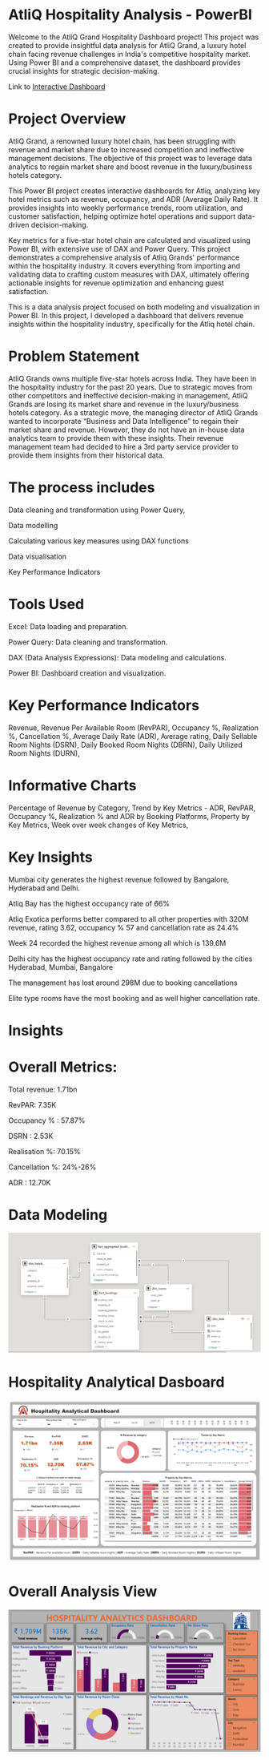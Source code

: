 # AtliQ Hospitality Analysis - PowerBI

Welcome to the AtliQ Grand Hospitality Dashboard project! This project was created to provide insightful data analysis for AtliQ Grand, a luxury hotel chain facing revenue challenges in India's competitive hospitality market. Using Power BI and a comprehensive dataset, the dashboard provides crucial insights for strategic decision-making.

Link to [Interactive Dashboard](https://app.powerbi.com/links/4MPFq__9Ag?ctid=b92b2e4c-dc91-47e9-bc84-f5f977755abb&pbi_source=linkShare)

# Project Overview
AtliQ Grand, a renowned luxury hotel chain, has been struggling with revenue and market share due to increased competition and ineffective management decisions. The objective of this project was to leverage data analytics to regain market share and boost revenue in the luxury/business hotels category.

This Power BI project creates interactive dashboards for Atliq, analyzing key hotel metrics such as revenue, occupancy, and ADR (Average Daily Rate). It provides insights into weekly performance trends, room utilization, and customer satisfaction, helping optimize hotel operations and support data-driven decision-making.

Key metrics for a five-star hotel chain are calculated and visualized using Power BI, with extensive use of DAX and Power Query. This project demonstrates a comprehensive analysis of Atliq Grands' performance within the hospitality industry. It covers everything from importing and validating data to crafting custom measures with DAX, ultimately offering actionable insights for revenue optimization and enhancing guest satisfaction.

This is a data analysis project focused on both modeling and visualization in Power BI. In this project, I developed a dashboard that delivers revenue insights within the hospitality industry, specifically for the Atliq hotel chain.

# Problem Statement
AtliQ Grands owns multiple five-star hotels across India. They have been in the hospitality industry for the past 20 years. Due to strategic moves from other competitors and ineffective decision-making in management, AtliQ Grands are losing its market share and revenue in the luxury/business hotels category. As a strategic move, the managing director of AtliQ Grands wanted to incorporate “Business and Data Intelligence” to regain their market share and revenue. However, they do not have an in-house data analytics team to provide them with these insights.
Their revenue management team had decided to hire a 3rd party service provider to provide them insights from their historical data.

# The process includes

Data cleaning and transformation using Power Query,

Data modelling

Calculating various key measures using DAX functions

Data visualisation

Key Performance Indicators

# Tools Used
Excel: Data loading and preparation.

Power Query: Data cleaning and transformation.

DAX (Data Analysis Expressions): Data modeling and calculations.

Power BI: Dashboard creation and visualization.

# Key Performance Indicators

Revenue,
Revenue Per Available Room (RevPAR),
Occupancy %,
Realization %,
Cancellation %,
Average Daily Rate (ADR),
Average rating,
Daily Sellable Room Nights (DSRN),
Daily Booked Room Nights (DBRN),
Daily Utilized Room Nights (DURN),

# Informative Charts
Percentage of Revenue by Category,
Trend by Key Metrics - ADR, RevPAR, Occupancy %,
Realization % and ADR by Booking Platforms,
Property by Key Metrics,
Week over week changes of Key Metrics,


# Key Insights

Mumbai city generates the highest revenue followed by Bangalore, Hyderabad and Delhi.

Atliq Bay has the highest occupancy rate of 66%

Atliq Exotica performs better compared to all other properties with 320M revenue, rating 3.62, occupancy % 57 and cancellation rate as 24.4%

Week 24 recorded the highest revenue among all which is 139.6M

Delhi city has the highest occupancy rate and rating followed by the cities Hyderabad, Mumbai, Bangalore

The management has lost around 298M due to booking cancellations

Elite type rooms have the most booking and as well higher cancellation rate.

# Insights
# Overall Metrics:

Total revenue: 1.71bn

RevPAR: 7.35K

Occupancy % : 57.87%

DSRN : 2.53K

Realisation %: 70.15%

Cancellation %: 24%-26%

ADR : 12.70K

# Data Modeling
![image alt](https://github.com/Saktalmale16/PowerBi_dashboard_project/blob/81a12bd91918922d6234d5181b76eb62dabc77ed/Data%20Modeling%20Power%20BI.PNG)

# Hospitality Analytical Dasboard 
![image alt](https://github.com/Saktalmale16/PowerBi_dashboard_project/blob/main/Hospitality%20Dashboard.PNG?raw=true)
# Overall Analysis View
![image alt](https://github.com/Saktalmale16/PowerBi_dashboard_project/blob/994dbdd8321989996b3985c724f24155881ab5a4/Hospitality%20Dashboard%20Power%20BI.PNG)
